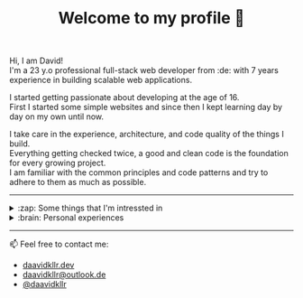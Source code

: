 <br/>
<h1 align="center">
Welcome to my profile 👋
</h1>
<br/>
<p>
    Hi, I am David! <br/>
    I'm a 23 y.o professional full-stack web developer from :de: with 7 years experience in building scalable web applications.</p>
<p>
    I started getting passionate about developing at the age of 16. <br>First I started some simple websites and since then I kept learning day by day on my own until now.
</p>
<p>
    I take care in the experience, architecture, and code quality of the things I build. <br>Everything getting checked twice, a good and clean code is the foundation for every growing project. <br>I am familiar with the common principles and code patterns and try to adhere to them as much as possible.
</p>

---

<details>
  <summary>:zap: Some things that I'm intressted in</summary>
  
  * PHP
  * C#
  * JavaScript / NodeJS
  * CSS / SCSS
  * HTML (:trollface: )
  * Infrastructure setup
  * System engineering
  * Design pattern
  * CI / CD
</details>

<details>
  <summary>:brain: Personal experiences</summary>
  
  * C# ASP .NET Core
  * PHP Symfony Framework
  * PHP Doctrine
  * PHP Testing (PHPUnit, PHPCS, PHPStan)
  * React
  * Redux
  * Webpack
  * CSS: SCSS, BEM, SuitCSS
  * Ansible
  * Docker
  * Vagrant
  * And much more :sweat_smile:

</details>

---

:mailbox: Feel free to contact me:
* [daavidkllr.dev](https://daavidkllr.dev)
* [daavidkllr@outlook.de](mailto:daavidkllr@outlook.de)
* [@daavidkllr](https://twitter.com/daavidkllr)


